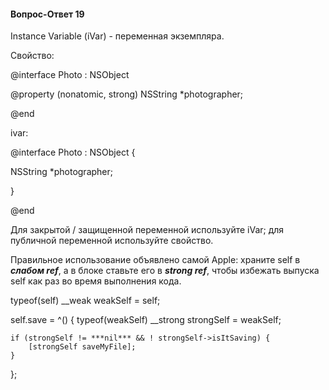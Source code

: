#### Вопрос-Ответ 19
Instance Variable (iVar) - переменная экземпляра.

Свойство:

@interface Photo : NSObject

@property (nonatomic, strong) NSString \*photographer;

@end

ivar:

@interface Photo : NSObject {

   NSString \*photographer;

}

@end

Для закрытой / защищенной переменной используйте iVar; для публичной переменной используйте свойство.

Правильное использование объявлено самой Apple: храните self в ***слабом ref***, а в блоке ставьте его в ***strong ref***, чтобы избежать выпуска self как раз во время выполнения кода.

typeof(self) \__weak weakSelf = self;

self.save = ^() {
    typeof(weakSelf) \__strong strongSelf = weakSelf;
    
    if (strongSelf != ***nil*** && ! strongSelf->isItSaving) {
        [strongSelf saveMyFile];
    }
};